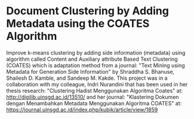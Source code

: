 # Document Clustering by Adding Metadata using the COATES Algorithm
Improve k-means clustering by adding side information (metadata) using algorithm called Content and Auxiliary attribute Based Text Clustering (COATES) which is adaptation method from a journal: "Text Mining using Metadata for Generation Side Information" by Shraddha S. Bhanuse, Shailesh D. Kamble, and Sandeep M. Kakde. This project was in a collaboration with my colleague, Indri Nurandini that has been used in her thesis research: "Clustering Hadist Menggunakan Algoritma Coates" at: http://digilib.uinsgd.ac.id/13510/ and her journal: "Klastering Dokumen dengan Menambahkan Metadata Menggunakan Algoritma COATES" at: https://journal.uinsgd.ac.id/index.php/kubik/article/view/1859
